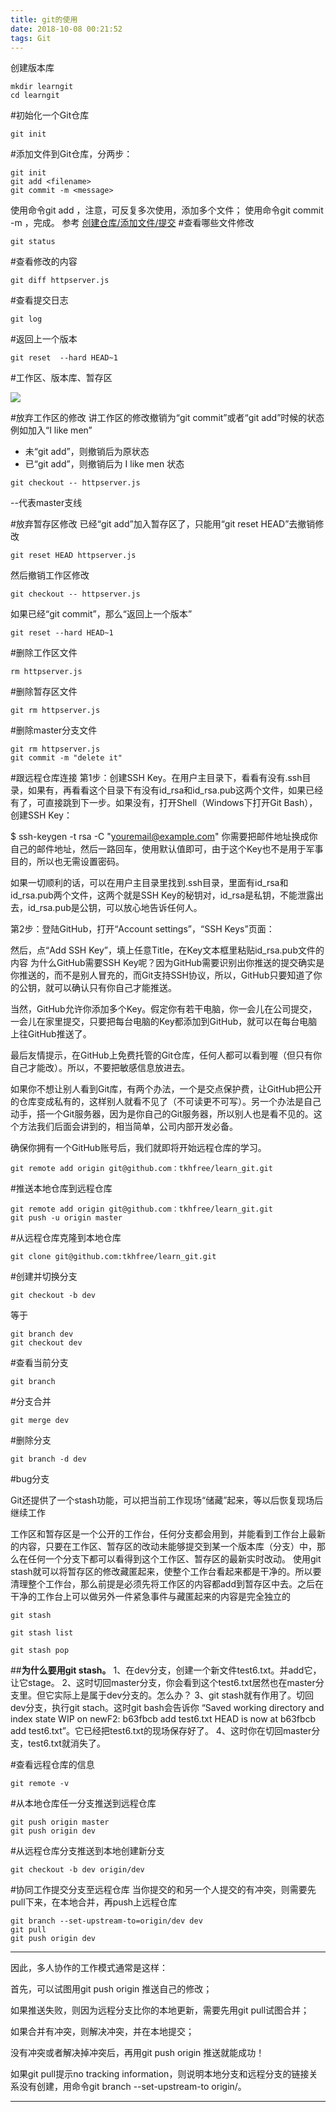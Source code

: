 ```yaml
---
title: git的使用
date: 2018-10-08 00:21:52
tags: Git
---
```

创建版本库

```
mkdir learngit
cd learngit
```

#初始化一个Git仓库
```
git init
```

#添加文件到Git仓库，分两步：

```
git init
git add <filename>
git commit -m <message>
```
使用命令git add <file>，注意，可反复多次使用，添加多个文件；
使用命令git commit -m <message>，完成。
参考
[创建仓库/添加文件/提交](https://www.liaoxuefeng.com/wiki/0013739516305929606dd18361248578c67b8067c8c017b000/0013743256916071d599b3aed534aaab22a0db6c4e07fd0000)
#查看哪些文件修改

```
git status
```
#查看修改的内容

```
git diff httpserver.js
```

#查看提交日志

```
git log
```
#返回上一个版本

```
git reset  --hard HEAD~1
```
#工作区、版本库、暂存区

![](http://localhost:9001/api/file/getImage?fileId=5b71273016454611ab000013)

#放弃工作区的修改
讲工作区的修改撤销为“git commit”或者“git add”时候的状态
例如加入“I like men”

 - 未“git add”，则撤销后为原状态
 - 已“git add”，则撤销后为 I like men 状态

```
git checkout -- httpserver.js
```
--代表master支线

#放弃暂存区修改
已经“git add”加入暂存区了，只能用“git reset HEAD”去撤销修改
```
git reset HEAD httpserver.js
```
然后撤销工作区修改

```
git checkout -- httpserver.js
```
如果已经“git commit”，那么“返回上一个版本”

```
git reset --hard HEAD~1
```
#删除工作区文件

```
rm httpserver.js
```
#删除暂存区文件

```
git rm httpserver.js
```
#删除master分支文件

```
git rm httpserver.js
git commit -m "delete it"
```
#跟远程仓库连接
第1步：创建SSH Key。在用户主目录下，看看有没有.ssh目录，如果有，再看看这个目录下有没有id_rsa和id_rsa.pub这两个文件，如果已经有了，可直接跳到下一步。如果没有，打开Shell（Windows下打开Git Bash），创建SSH Key：

$ ssh-keygen -t rsa -C "youremail@example.com"
你需要把邮件地址换成你自己的邮件地址，然后一路回车，使用默认值即可，由于这个Key也不是用于军事目的，所以也无需设置密码。

如果一切顺利的话，可以在用户主目录里找到.ssh目录，里面有id_rsa和id_rsa.pub两个文件，这两个就是SSH Key的秘钥对，id_rsa是私钥，不能泄露出去，id_rsa.pub是公钥，可以放心地告诉任何人。

第2步：登陆GitHub，打开“Account settings”，“SSH Keys”页面：

然后，点“Add SSH Key”，填上任意Title，在Key文本框里粘贴id_rsa.pub文件的内容
为什么GitHub需要SSH Key呢？因为GitHub需要识别出你推送的提交确实是你推送的，而不是别人冒充的，而Git支持SSH协议，所以，GitHub只要知道了你的公钥，就可以确认只有你自己才能推送。

当然，GitHub允许你添加多个Key。假定你有若干电脑，你一会儿在公司提交，一会儿在家里提交，只要把每台电脑的Key都添加到GitHub，就可以在每台电脑上往GitHub推送了。

最后友情提示，在GitHub上免费托管的Git仓库，任何人都可以看到喔（但只有你自己才能改）。所以，不要把敏感信息放进去。

如果你不想让别人看到Git库，有两个办法，一个是交点保护费，让GitHub把公开的仓库变成私有的，这样别人就看不见了（不可读更不可写）。另一个办法是自己动手，搭一个Git服务器，因为是你自己的Git服务器，所以别人也是看不见的。这个方法我们后面会讲到的，相当简单，公司内部开发必备。

确保你拥有一个GitHub账号后，我们就即将开始远程仓库的学习。
```
git remote add origin git@github.com：tkhfree/learn_git.git
```

#推送本地仓库到远程仓库

```
git remote add origin git@github.com：tkhfree/learn_git.git
git push -u origin master
```
#从远程仓库克隆到本地仓库

```
git clone git@github.com:tkhfree/learn_git.git
```

#创建并切换分支

```
git checkout -b dev
```
等于

```
git branch dev
git checkout dev
```
#查看当前分支

```
git branch
```
#分支合并

```
git merge dev
```
#删除分支

```
git branch -d dev
```
#bug分支

 Git还提供了一个stash功能，可以把当前工作现场“储藏”起来，等以后恢复现场后继续工作

工作区和暂存区是一个公开的工作台，任何分支都会用到，并能看到工作台上最新的内容，只要在工作区、暂存区的改动未能够提交到某一个版本库（分支）中，那么在任何一个分支下都可以看得到这个工作区、暂存区的最新实时改动。
使用git stash就可以将暂存区的修改藏匿起来，使整个工作台看起来都是干净的。所以要清理整个工作台，那么前提是必须先将工作区的内容都add到暂存区中去。之后在干净的工作台上可以做另外一件紧急事件与藏匿起来的内容是完全独立的
```
git stash
```

```
git stash list
```

```
git stash pop
```
##**为什么要用git stash。**
1、在dev分支，创建一个新文件test6.txt。并add它，让它stage。
2、这时切回master分支，你会看到这个test6.txt居然也在master分支里。但它实际上是属于dev分支的。怎么办？
3、git stash就有作用了。切回dev分支，执行git stach。这时git bash会告诉你
“Saved working directory and index state WIP on newF2: b63fbcb add test6.txt
HEAD is now at b63fbcb add test6.txt”。它已经把test6.txt的现场保存好了。
4、这时你在切回master分支，test6.txt就消失了。

#查看远程仓库的信息

```
git remote -v
```
#从本地仓库任一分支推送到远程仓库

```
git push origin master
git push origin dev
```
#从远程仓库分支推送到本地创建新分支

```
git checkout -b dev origin/dev
```
#协同工作提交分支至远程仓库
当你提交的和另一个人提交的有冲突，则需要先pull下来，在本地合并，再push上远程仓库

```
git branch --set-upstream-to=origin/dev dev
git pull
git push origin dev
```

----------
因此，多人协作的工作模式通常是这样：

首先，可以试图用git push origin <branch-name>推送自己的修改；

如果推送失败，则因为远程分支比你的本地更新，需要先用git pull试图合并；

如果合并有冲突，则解决冲突，并在本地提交；

没有冲突或者解决掉冲突后，再用git push origin <branch-name>推送就能成功！

如果git pull提示no tracking information，则说明本地分支和远程分支的链接关系没有创建，用命令git branch --set-upstream-to <branch-name> origin/<branch-name>。

----------


